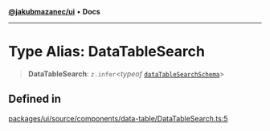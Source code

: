 [**@jakubmazanec/ui**](../README.md) • **Docs**

---

# Type Alias: DataTableSearch

> **DataTableSearch**: `z.infer`\<_typeof_
> [`dataTableSearchSchema`](../variables/dataTableSearchSchema.md)\>

## Defined in

[packages/ui/source/components/data-table/DataTableSearch.ts:5](https://github.com/jakubmazanec/tools/blob/29163046acd1da0224b08fd05ca40f385e9ab4e5/packages/ui/source/components/data-table/DataTableSearch.ts#L5)
